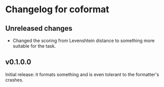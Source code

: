 # Changelog for coformat

## Unreleased changes

* Changed the scoring from Levenshtein distance to something more suitable for the task.

## v0.1.0.0

Initial release: it formats something and is even tolerant to the formatter's crashes.
